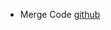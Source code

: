 - Merge Code [github](https://github.com/wagnerhsu/packt-Mastering-ABP-Framework/compare/main...PacktPublishing:main)